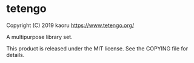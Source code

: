 tetengo
=======

Copyright (C) 2019 kaoru  https://www.tetengo.org/

A multipurpose library set.

This product is released under the MIT license.
See the COPYING file for details.
